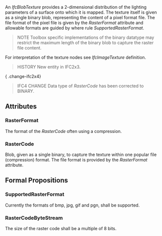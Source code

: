 An _IfcBlobTexture_ provides a 2-dimensional distribution of the lighting parameters of a surface onto which it is mapped. The texture itself is given as a single binary blob, representing the content of a pixel format file. The file format of the pixel file is given by the _RasterFormat_ attribute and allowable formats are guided by where rule _SupportedRasterFormat_.

<!-- end of short definition -->


> NOTE Toolbox specific implementations of the binary datatype may restrict the maximum length of the binary blob to capture the raster file content.

For interpretation of the texture nodes see _IfcImageTexture_ definition.

> HISTORY New entity in IFC2x3.

{ .change-ifc2x4}
> IFC4 CHANGE Data type of _RasterCode_ has been corrected to BINARY.

## Attributes

### RasterFormat
The format of the _RasterCode_ often using a compression.

### RasterCode
Blob, given as a single binary, to capture the texture within one popular file (compression) format. The file format is provided by the _RasterFormat_ attribute.

## Formal Propositions

### SupportedRasterFormat
Currently the formats of bmp, jpg, gif and pgn, shall be supported.

### RasterCodeByteStream
The size of the raster code shall be a multiple of 8 bits.
